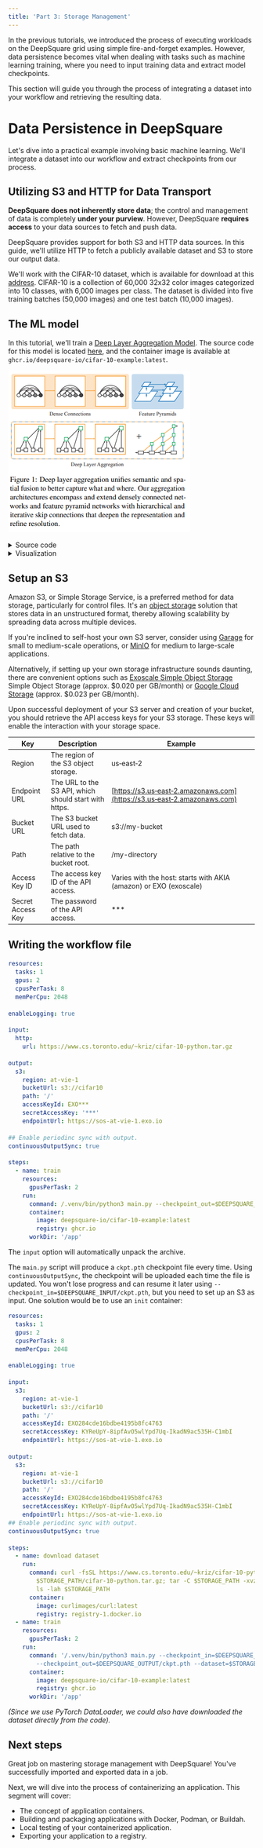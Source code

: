```yaml
---
title: 'Part 3: Storage Management'
---
```


In the previous tutorials, we introduced the process of executing workloads on the DeepSquare grid using simple fire-and-forget examples. However, data persistence becomes vital when dealing with tasks such as machine learning training, where you need to input training data and extract model checkpoints.

This section will guide you through the process of integrating a dataset into your workflow and retrieving the resulting data.

# Data Persistence in DeepSquare

Let's dive into a practical example involving basic machine learning. We'll integrate a dataset into our workflow and extract checkpoints from our process.

## Utilizing S3 and HTTP for Data Transport

**DeepSquare does not inherently store data**; the control and management of data is completely **under your purview**. However, DeepSquare **requires access** to your data sources to fetch and push data.

DeepSquare provides support for both S3 and HTTP data sources. In this guide, we'll utilize HTTP to fetch a publicly available dataset and S3 to store our output data.

We'll work with the CIFAR-10 dataset, which is available for download at this [address](https://www.cs.toronto.edu/~kriz/cifar-10-python.tar.gz). CIFAR-10 is a collection of 60,000 32x32 color images categorized into 10 classes, with 6,000 images per class. The dataset is divided into five training batches (50,000 images) and one test batch (10,000 images).

## The ML model

In this tutorial, we'll train a [Deep Layer Aggregation Model](https://arxiv.org/abs/1707.06484). The source code for this model is located [here](https://github.com/deepsquare-io/cifar-10-example), and the container image is available at `ghcr.io/deepsquare-io/cifar-10-example:latest`.

<div style={{textAlign: 'center'}}>

![image-20230308175425478](./part-3.assets/image-20230308175425478.png#invert-on-dark)

</div>

<details>
  <summary>Source code</summary>

```python title="model.py (PyTorch Model)"
import torch
import torch.nn.functional as F
from torch import nn


class BasicBlock(nn.Module):
    expansion = 1

    def __init__(self, in_planes, planes, stride=1):
        super(BasicBlock, self).__init__()
        self.conv1 = nn.Conv2d(
            in_planes, planes, kernel_size=3, stride=stride, padding=1, bias=False
        )
        self.bn1 = nn.BatchNorm2d(planes)
        self.conv2 = nn.Conv2d(
            planes, planes, kernel_size=3, stride=1, padding=1, bias=False
        )
        self.bn2 = nn.BatchNorm2d(planes)

        self.shortcut = nn.Sequential()
        if stride != 1 or in_planes != self.expansion * planes:
            self.shortcut = nn.Sequential(
                nn.Conv2d(
                    in_planes,
                    self.expansion * planes,
                    kernel_size=1,
                    stride=stride,
                    bias=False,
                ),
                nn.BatchNorm2d(self.expansion * planes),
            )

    def forward(self, x):
        out = F.relu(self.bn1(self.conv1(x)))
        out = self.bn2(self.conv2(out))
        out += self.shortcut(x)
        out = F.relu(out)
        return out


class Root(nn.Module):
    def __init__(self, in_channels, out_channels, kernel_size=1):
        super(Root, self).__init__()
        self.conv = nn.Conv2d(
            in_channels,
            out_channels,
            kernel_size,
            stride=1,
            padding=(kernel_size - 1) // 2,
            bias=False,
        )
        self.bn = nn.BatchNorm2d(out_channels)

    def forward(self, xs: list[torch.Tensor]):
        x = torch.cat(xs, 1)
        out = F.relu(self.bn(self.conv(x)))
        return out


class Tree(nn.Module):
    def __init__(self, block, in_channels, out_channels, level=1, stride=1):
        super(Tree, self).__init__()
        self.root = Root(2 * out_channels, out_channels)
        if level == 1:
            self.left_tree = block(in_channels, out_channels, stride=stride)
            self.right_tree = block(out_channels, out_channels, stride=1)
        else:
            self.left_tree = Tree(
                block, in_channels, out_channels, level=level - 1, stride=stride
            )
            self.right_tree = Tree(
                block, out_channels, out_channels, level=level - 1, stride=1
            )

    def forward(self, x):
        out1 = self.left_tree(x)
        out2 = self.right_tree(out1)
        out = self.root([out1, out2])
        return out


class SimpleDLA(nn.Module):
    def __init__(self, block=BasicBlock, num_classes=10):
        super(SimpleDLA, self).__init__()
        self.base = nn.Sequential(
            nn.Conv2d(3, 16, kernel_size=3, stride=1, padding=1, bias=False),
            nn.BatchNorm2d(16),
            nn.ReLU(True),
        )

        self.layer1 = nn.Sequential(
            nn.Conv2d(16, 16, kernel_size=3, stride=1, padding=1, bias=False),
            nn.BatchNorm2d(16),
            nn.ReLU(True),
        )

        self.layer2 = nn.Sequential(
            nn.Conv2d(16, 32, kernel_size=3, stride=1, padding=1, bias=False),
            nn.BatchNorm2d(32),
            nn.ReLU(True),
        )

        self.layer3 = Tree(block, 32, 64, level=1, stride=1)
        self.layer4 = Tree(block, 64, 128, level=2, stride=2)
        self.layer5 = Tree(block, 128, 256, level=2, stride=2)
        self.layer6 = Tree(block, 256, 512, level=1, stride=2)
        self.linear = nn.Linear(512, num_classes)

    def forward(self, x):
        out = self.base(x)
        out = self.layer1(out)
        out = self.layer2(out)
        out = self.layer3(out)
        out = self.layer4(out)
        out = self.layer5(out)
        out = self.layer6(out)
        out = F.avg_pool2d(out, 4)
        out = out.view(out.size(0), -1)
        out = self.linear(out)
        return out

```

</details>

<details>
<summary>Visualization</summary>

![model.pt](./part-3.assets/model.pt.svg#invert-on-dark)

</details>

## Setup an S3

Amazon S3, or Simple Storage Service, is a preferred method for data storage, particularly for control files. It's an [object storage](https://aws.amazon.com/what-is/object-storage/) solution that stores data in an unstructured format, thereby allowing scalability by spreading data across multiple devices.

If you're inclined to self-host your own S3 server, consider using [Garage](https://garagehq.deuxfleurs.fr) for small to medium-scale operations, or [MinIO](https://min.io) for medium to large-scale applications.

Alternatively, if setting up your own storage infrastructure sounds daunting, there are convenient options such as [Exoscale Simple Object Storage](https://www.exoscale.com/object-storage/) Simple Object Storage (approx. $0.020 per GB/month) or [Google Cloud Storage](https://cloud.google.com/storage) (approx. $0.023 per GB/month).

Upon successful deployment of your S3 server and creation of your bucket, you should retrieve the API access keys for your S3 storage. These keys will enable the interaction with your storage space.

| Key               | Description                                           | Example                                                                  |
| ----------------- | ----------------------------------------------------- | ------------------------------------------------------------------------ |
| Region            | The region of the S3 object storage.                  | us‑east‑2                                                                |
| Endpoint URL      | The URL to the S3 API, which should start with https. | [https://s3.us‑east‑2.amazonaws.com](https://s3.us‑east‑2.amazonaws.com) |
| Bucket URL        | The S3 bucket URL used to fetch data.                 | s3://my-bucket                                                           |
| Path              | The path relative to the bucket root.                 | /my-directory                                                            |
| Access Key ID     | The access key ID of the API access.                  | Varies with the host: starts with AKIA (amazon) or EXO (exoscale)        |
| Secret Access Key | The password of the API access.                       | \*\*\*                                                                   |

## Writing the workflow file

```yaml title="Workflow"
resources:
  tasks: 1
  gpus: 2
  cpusPerTask: 8
  memPerCpu: 2048

enableLogging: true

input:
  http:
    url: https://www.cs.toronto.edu/~kriz/cifar-10-python.tar.gz

output:
  s3:
    region: at-vie-1
    bucketUrl: s3://cifar10
    path: '/'
    accessKeyId: EXO***
    secretAccessKey: '***'
    endpointUrl: https://sos-at-vie-1.exo.io

## Enable periodinc sync with output.
continuousOutputSync: true

steps:
  - name: train
    resources:
      gpusPerTask: 2
    run:
      command: /.venv/bin/python3 main.py --checkpoint_out=$DEEPSQUARE_OUTPUT/ckpt.pth --dataset=$DEEPSQUARE_INPUT/
      container:
        image: deepsquare-io/cifar-10-example:latest
        registry: ghcr.io
      workDir: '/app'
```

The `input` option will automatically unpack the archive.

The `main.py` script will produce a `ckpt.pth` checkpoint file every time. Using `continuousOutputSync`, the checkpoint will be uploaded each time the file is updated. You won't lose progress and can resume it later using `--checkpoint_in=$DEEPSQUARE_INPUT/ckpt.pth`, but you need to set up an S3 as input. One solution would be to use an `init` container:

```yaml title="Workflow with resume checkpoint"
resources:
  tasks: 1
  gpus: 2
  cpusPerTask: 8
  memPerCpu: 2048

enableLogging: true

input:
  s3:
    region: at-vie-1
    bucketUrl: s3://cifar10
    path: '/'
    accessKeyId: EXO284cde16bdbe4195b8fc4763
    secretAccessKey: KYReUpY-8ipfAvO5wlYpd7Uq-IkadN9ac535H-C1mbI
    endpointUrl: https://sos-at-vie-1.exo.io

output:
  s3:
    region: at-vie-1
    bucketUrl: s3://cifar10
    path: '/'
    accessKeyId: EXO284cde16bdbe4195b8fc4763
    secretAccessKey: KYReUpY-8ipfAvO5wlYpd7Uq-IkadN9ac535H-C1mbI
    endpointUrl: https://sos-at-vie-1.exo.io
## Enable periodinc sync with output.
continuousOutputSync: true

steps:
  - name: download dataset
    run:
      command: curl -fsSL https://www.cs.toronto.edu/~kriz/cifar-10-python.tar.gz -o
        $STORAGE_PATH/cifar-10-python.tar.gz; tar -C $STORAGE_PATH -xvzf $STORAGE_PATH/cifar-10-python.tar.gz;
        ls -lah $STORAGE_PATH
      container:
        image: curlimages/curl:latest
        registry: registry-1.docker.io
  - name: train
    resources:
      gpusPerTask: 2
    run:
      command: '/.venv/bin/python3 main.py --checkpoint_in=$DEEPSQUARE_INPUT/ckpt.pth
        --checkpoint_out=$DEEPSQUARE_OUTPUT/ckpt.pth --dataset=$STORAGE_PATH/'
      container:
        image: deepsquare-io/cifar-10-example:latest
        registry: ghcr.io
      workDir: '/app'
```

_(Since we use PyTorch DataLoader, we could also have downloaded the dataset directly from the code)._

## Next steps

Great job on mastering storage management with DeepSquare! You've successfully imported and exported data in a job.

Next, we will dive into the process of containerizing an application. This segment will cover:

- The concept of application containers.
- Building and packaging applications with Docker, Podman, or Buildah.
- Local testing of your containerized application.
- Exporting your application to a registry.

